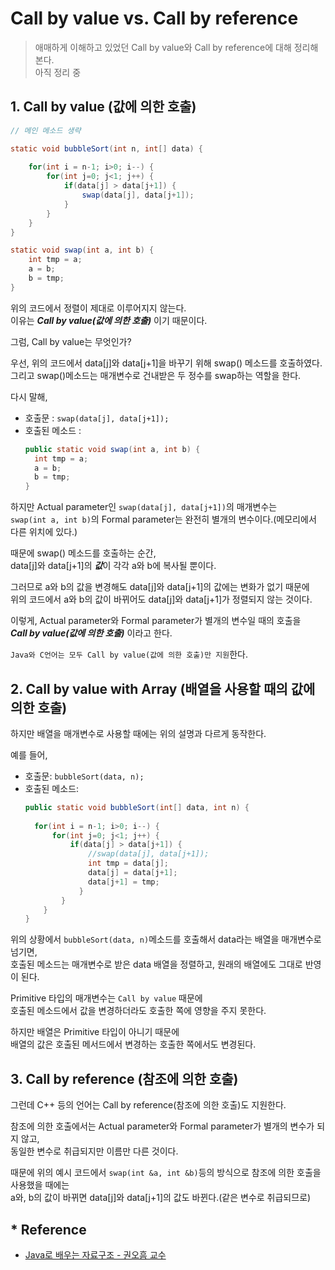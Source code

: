 
# Call by value vs. Call by reference
>애매하게 이해하고 있었던 Call by value와 Call by reference에 대해 정리해본다.  
>아직 정리 중

## 1. Call by value (값에 의한 호출)

~~~java
// 메인 메소드 생략

static void bubbleSort(int n, int[] data) {
    
    for(int i = n-1; i>0; i--) {
        for(int j=0; j<1; j++) {
            if(data[j] > data[j+1]) {
                swap(data[j], data[j+1]);
            }
        }
    }
}

static void swap(int a, int b) {
    int tmp = a;
    a = b;
    b = tmp;
}
~~~

위의 코드에서 정렬이 제대로 이루어지지 않는다.  
이유는 ***Call by value(값에 의한 호출)*** 이기 때문이다.

그럼, Call by value는 무엇인가?  

우선, 위의 코드에서 data[j]와 data[j+1]을 바꾸기 위해 swap() 메소드를 호출하였다.  
그리고 swap()메소드는 매개변수로 건내받은 두 정수를 swap하는 역할을 한다.  

다시 말해,  
- 호출문 : `swap(data[j], data[j+1]);`  
- 호출된 메소드 :
  ~~~java
  public static void swap(int a, int b) {
    int tmp = a;
    a = b;
    b = tmp;
  }
  ~~~

하지만 Actual parameter인 `swap(data[j], data[j+1])`의 매개변수는  
`swap(int a, int b)`의 Formal parameter는 완전히 별개의 변수이다.(메모리에서 다른 위치에 있다.)

때문에 swap() 메소드를 호출하는 순간,  
data[j]와 data[j+1]의 ***값***이 각각 a와 b에 복사될 뿐이다.  

그러므로 a와 b의 값을 변경해도 data[j]와 data[j+1]의 값에는 변화가 없기 때문에  
위의 코드에서 a와 b의 값이 바뀌어도 data[j]와 data[j+1]가 정렬되지 않는 것이다.

이렇게, Actual parameter와 Formal parameter가 별개의 변수일 때의 호출을  
***Call by value(값에 의한 호출)*** 이라고 한다.

`Java와 C언어는 모두 Call by value(값에 의한 호출)만 지원`한다.

## 2. Call by value with Array (배열을 사용할 때의 값에 의한 호출)

하지만 배열을 매개변수로 사용할 때에는 위의 설명과 다르게 동작한다.

예를 들어,

- 호출문: `bubbleSort(data, n);`
- 호출된 메소드:
  ~~~java
  public static void bubbleSort(int[] data, int n) {
    
    for(int i = n-1; i>0; i--) {
        for(int j=0; j<1; j++) {
            if(data[j] > data[j+1]) {
                //swap(data[j], data[j+1]);
                int tmp = data[j];
                data[j] = data[j+1];
                data[j+1] = tmp;
              }
          }
      }
  }
  ~~~
  
위의 상황에서 `bubbleSort(data, n)`메소드를 호출해서 data라는 배열을 매개변수로 넘기면,  
호출된 메소드는 매개변수로 받은 data 배열을 정렬하고, 원래의 배열에도 그대로 반영이 된다.

Primitive 타입의 매개변수는 `Call by value` 때문에  
호출된 메소드에서 값을 변경하더라도 호출한 쪽에 영향을 주지 못한다.

하지만 배열은 Primitive 타입이 아니기 때문에  
배열의 값은 호출된 메서드에서 변경하는 호출한 쪽에서도 변경된다.




## 3. Call by reference (참조에 의한 호출)

그런데 C++ 등의 언어는 Call by reference(참조에 의한 호출)도 지원한다.  

참조에 의한 호출에서는 Actual parameter와 Formal parameter가 별개의 변수가 되지 않고,  
동일한 변수로 취급되지만 이름만 다른 것이다.

때문에 위의 예시 코드에서 `swap(int &a, int &b)`등의 방식으로 참조에 의한 호출을 사용했을 때에는  
a와, b의 값이 바뀌면 data[j]와 data[j+1]의 값도 바뀐다.(같은 변수로 취급되므로)


## * Reference
- [Java로 배우는 자료구조 - 권오흠 교수](https://www.inflearn.com/course/java-%EC%9E%90%EB%A3%8C%EA%B5%AC%EC%A1%B0/%EB%A9%94%EC%84%9C%EB%93%9C-%ED%98%B8%EC%B6%9C%EA%B3%BC-%ED%94%84%EB%A1%9C%EA%B7%B8%EB%9E%A8%EC%9D%98-%EA%B8%B0%EB%8A%A5%EC%A0%81-%EB%B6%84%ED%95%A0-2/)

